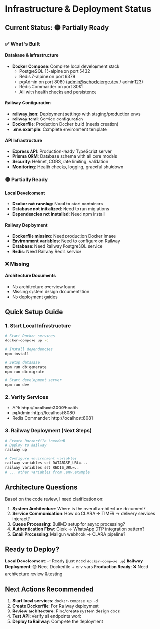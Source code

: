 # Infrastructure & Deployment Status

## Current Status: 🟡 Partially Ready

### ✅ What's Built

#### Database & Infrastructure
- **Docker Compose**: Complete local development stack
  - PostgreSQL 15-alpine on port 5432
  - Redis 7-alpine on port 6379 
  - pgAdmin on port 8080 (admin@schoolcierge.dev / admin123)
  - Redis Commander on port 8081
  - All with health checks and persistence

#### Railway Configuration
- **railway.json**: Deployment settings with staging/production envs
- **railway.toml**: Service configuration
- **Dockerfile**: Production Docker build (needs creation)
- **.env.example**: Complete environment template

#### API Infrastructure  
- **Express API**: Production-ready TypeScript server
- **Prisma ORM**: Database schema with all core models
- **Security**: Helmet, CORS, rate limiting, validation
- **Monitoring**: Health checks, logging, graceful shutdown

### 🟡 Partially Ready

#### Local Development
- **Docker not running**: Need to start containers
- **Database not initialized**: Need to run migrations
- **Dependencies not installed**: Need npm install

#### Railway Deployment
- **Dockerfile missing**: Need production Docker image
- **Environment variables**: Need to configure on Railway
- **Database**: Need Railway PostgreSQL service
- **Redis**: Need Railway Redis service

### ❌ Missing

#### Architecture Documents
- No architecture overview found
- Missing system design documentation
- No deployment guides

## Quick Setup Guide

### 1. Start Local Infrastructure
```bash
# Start Docker services
docker-compose up -d

# Install dependencies  
npm install

# Setup database
npm run db:generate
npm run db:migrate

# Start development server
npm run dev
```

### 2. Verify Services
- API: http://localhost:3000/health
- pgAdmin: http://localhost:8080
- Redis Commander: http://localhost:8081

### 3. Railway Deployment (Next Steps)
```bash
# Create Dockerfile (needed)
# Deploy to Railway
railway up

# Configure environment variables
railway variables set DATABASE_URL=...
railway variables set REDIS_URL=...
# ... other variables from .env.example
```

## Architecture Questions

Based on the code review, I need clarification on:

1. **System Architecture**: Where is the overall architecture document?
2. **Service Communication**: How do CLARA → TIMER → delivery services interact?
3. **Queue Processing**: BullMQ setup for async processing?
4. **Authentication Flow**: Clerk → WhatsApp OTP integration pattern?
5. **Email Processing**: Mailgun webhook → CLARA pipeline?

## Ready to Deploy?

**Local Development**: ✅ Ready (just need `docker-compose up`)
**Railway Deployment**: 🟡 Need Dockerfile + env vars
**Production Ready**: ❌ Need architecture review & testing

## Next Actions Recommended

1. **Start local services**: `docker-compose up -d`
2. **Create Dockerfile**: For Railway deployment  
3. **Review architecture**: Find/create system design docs
4. **Test API**: Verify all endpoints work
5. **Deploy to Railway**: Complete the deployment